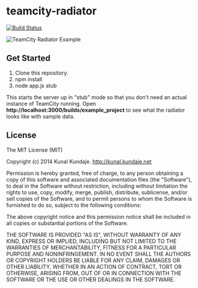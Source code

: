 teamcity-radiator
=================

[![Build Status](https://travis-ci.org/kunalkundaje/teamcity-radiator.png?branch=master)](https://travis-ci.org/kunalkundaje/teamcity-radiator)

![TeamCity Radiator Example](http://kunalkundaje.github.com/teamcity-radiator/images/teamcity_radiator.png)

Get Started
-----------
1. Clone this repository.
2. npm install
3. node app.js stub

This starts the server up in "stub" mode so that you don't need an actual instance of TeamCity running. Open **http://localhost:3000/builds/example_project** to see what the radiator looks like with sample data.

License
-------

The MIT License (MIT)

Copyright (c) 2014 Kunal Kundaje. http://kunal.kundaje.net

Permission is hereby granted, free of charge, to any person obtaining a copy of
this software and associated documentation files (the "Software"), to deal in
the Software without restriction, including without limitation the rights to
use, copy, modify, merge, publish, distribute, sublicense, and/or sell copies of
the Software, and to permit persons to whom the Software is furnished to do so,
subject to the following conditions:

The above copyright notice and this permission notice shall be included in all
copies or substantial portions of the Software.

THE SOFTWARE IS PROVIDED "AS IS", WITHOUT WARRANTY OF ANY KIND, EXPRESS OR
IMPLIED, INCLUDING BUT NOT LIMITED TO THE WARRANTIES OF MERCHANTABILITY, FITNESS
FOR A PARTICULAR PURPOSE AND NONINFRINGEMENT. IN NO EVENT SHALL THE AUTHORS OR
COPYRIGHT HOLDERS BE LIABLE FOR ANY CLAIM, DAMAGES OR OTHER LIABILITY, WHETHER
IN AN ACTION OF CONTRACT, TORT OR OTHERWISE, ARISING FROM, OUT OF OR IN
CONNECTION WITH THE SOFTWARE OR THE USE OR OTHER DEALINGS IN THE SOFTWARE.


